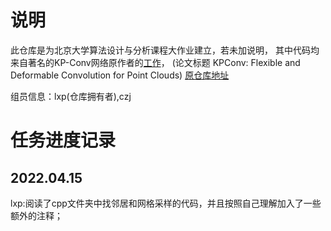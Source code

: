 # 说明

此仓库是为北京大学算法设计与分析课程大作业建立，若未加说明，
其中代码均来自著名的KP-Conv网络原作者的[工作](https://arxiv.org/abs/1904.08889v2)，
(论文标题 KPConv: Flexible and Deformable Convolution for Point Clouds)
[原仓库地址](https://github.com/HuguesTHOMAS/KPConv-PyTorch)

组员信息：lxp(仓库拥有者),czj
# 任务进度记录

## 2022.04.15
lxp:阅读了cpp文件夹中找邻居和网格采样的代码，并且按照自己理解加入了一些额外的注释；
